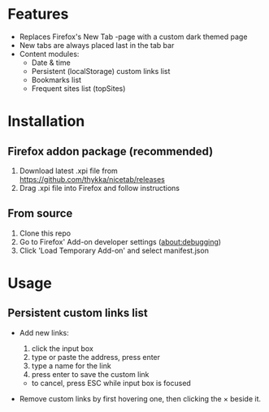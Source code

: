 # Features

- Replaces Firefox's New Tab -page with a custom dark themed page
- New tabs are always placed last in the tab bar
- Content modules:
  - Date & time
  - Persistent (localStorage) custom links list
  - Bookmarks list
  - Frequent sites list (topSites)


# Installation
## Firefox addon package (recommended)
1. Download latest .xpi file from https://github.com/thykka/nicetab/releases
1. Drag .xpi file into Firefox and follow instructions

## From source
1. Clone this repo
1. Go to Firefox' Add-on developer settings ([about:debugging](about:debugging))
1. Click 'Load Temporary Add-on' and select manifest.json

# Usage
## Persistent custom links list

- Add new links:
  1. click the input box
  1. type or paste the address, press enter
  1. type a name for the link
  1. press enter to save the custom link
  - to cancel, press ESC while input box is focused

- Remove custom links by first hovering one, then clicking the × beside it.
